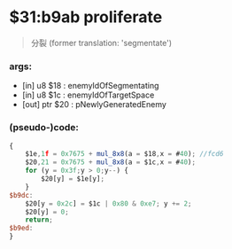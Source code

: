 ﻿
# $31:b9ab proliferate
>分裂 (former translation: 'segmentate')

### args:
+ [in] u8 $18 : enemyIdOfSegmentating
+ [in] u8 $1c : enemyIdOfTargetSpace
+ [out] ptr $20 : pNewlyGeneratedEnemy

### (pseudo-)code:
```js
{
	$1e,1f = 0x7675 + mul_8x8(a = $18,x = #40);	//fcd6
	$20,21 = 0x7675 + mul_8x8(a = $1c,x = #40);
	for (y = 0x3f;y > 0;y--) {	
		$20[y] = $1e[y];
	}
$b9dc:
	$20[y = 0x2c] = $1c | 0x80 & 0xe7; y += 2;
	$20[y] = 0;
	return;
$b9ed:
}
```


